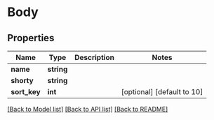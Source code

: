 # Body

## Properties
Name | Type | Description | Notes
------------ | ------------- | ------------- | -------------
**name** | **string** |  | 
**shorty** | **string** |  | 
**sort_key** | **int** |  | [optional] [default to 10]

[[Back to Model list]](../../README.md#documentation-for-models) [[Back to API list]](../../README.md#documentation-for-api-endpoints) [[Back to README]](../../README.md)

